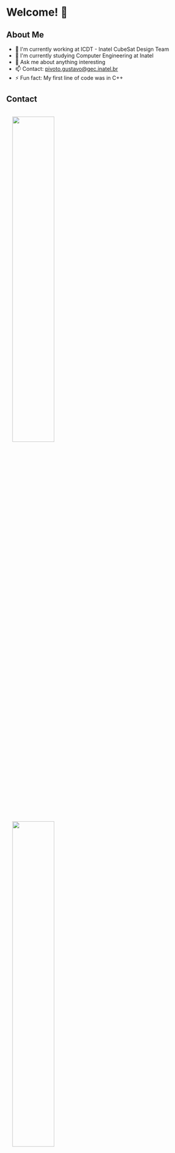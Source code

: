 # Welcome! 👋

## About Me

- 🔭 I'm currently working at ICDT - Inatel CubeSat Design Team
- 🌱 I'm currently studying Computer Engineering at Inatel
- 💬 Ask me about anything interesting
- 📫 Contact: pivoto.gustavo@gec.inatel.br
- ⚡ Fun fact: My first line of code was in C++

## Contact

<p style="margin:0.5rem; width: 100%; font-size: 100%" >

  <a href="https://www.linkedin.com/in/gustavo-pivoto-ambrósio-263bb8252/">
  <img style="margin:1rem 0.5rem; height: 47%;" src="https://img.shields.io/badge/-LinkedIn-%230077B5?style=for-the-badge&logo=linkedin&logoColor=white">
  </a>
  <a href="https://www.instagram.com/gu.pivoto/">
  <img style="margin:1rem 0.5rem; height: 47%;" src="https://img.shields.io/badge/instagram-%23E4405F.svg?&style=for-the-badge&logo=instagram&logoColor=white" />
  </a>

</p>
